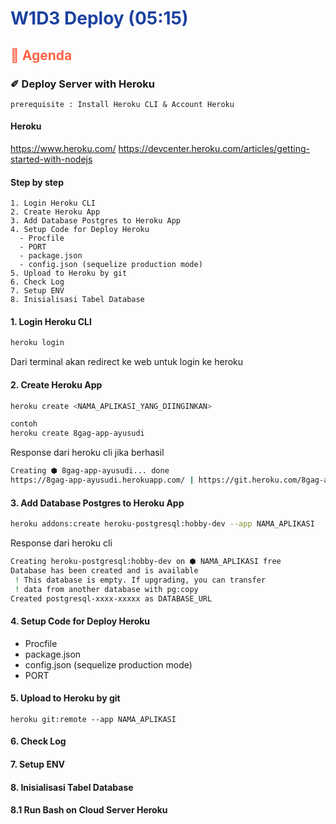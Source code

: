 <h1 style="color:#1c42a0"> W1D3 Deploy (05:15) </h1>

<h2 style="color:tomato">🦊 Agenda</h2>

### ✐ Deploy Server with Heroku
```
prerequisite : Install Heroku CLI & Account Heroku
```
#### Heroku 
https://www.heroku.com/
https://devcenter.heroku.com/articles/getting-started-with-nodejs

#### Step by step
```
1. Login Heroku CLI
2. Create Heroku App
3. Add Database Postgres to Heroku App 
4. Setup Code for Deploy Heroku 
  - Procfile 
  - PORT 
  - package.json
  - config.json (sequelize production mode)
5. Upload to Heroku by git 
6. Check Log
7. Setup ENV 
8. Inisialisasi Tabel Database
```

#### 1. Login Heroku CLI
```bash
heroku login
```  
Dari terminal akan redirect ke web untuk login ke heroku

#### 2. Create Heroku App
```bash
heroku create <NAMA_APLIKASI_YANG_DIINGINKAN> 

contoh 
heroku create 8gag-app-ayusudi
```
Response dari heroku cli jika berhasil 
```bash
Creating ⬢ 8gag-app-ayusudi... done
https://8gag-app-ayusudi.herokuapp.com/ | https://git.heroku.com/8gag-app-ayusudi.git
```

#### 3. Add Database Postgres to Heroku App 
```bash
heroku addons:create heroku-postgresql:hobby-dev --app NAMA_APLIKASI
```
Response dari heroku cli
```bash
Creating heroku-postgresql:hobby-dev on ⬢ NAMA_APLIKASI free
Database has been created and is available
 ! This database is empty. If upgrading, you can transfer
 ! data from another database with pg:copy
Created postgresql-xxxx-xxxxx as DATABASE_URL
```
#### 4. Setup Code for Deploy Heroku 
- Procfile 
- package.json
- config.json (sequelize production mode)
- PORT

#### 5. Upload to Heroku by git 
```
heroku git:remote --app NAMA_APLIKASI
```



#### 6. Check Log

#### 7. Setup ENV 

#### 8. Inisialisasi Tabel Database
#### 8.1 Run Bash on Cloud Server Heroku
